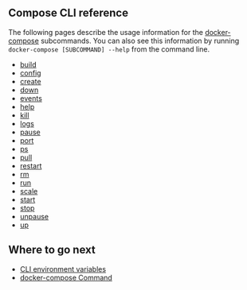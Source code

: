 <!--[metadata]>
+++
title = "Compose CLI reference"
description = "Compose CLI reference"
keywords = ["fig, composition, compose, docker, orchestration, cli,  reference"]
[menu.main]
identifier = "smn_compose_cli"
parent = "smn_compose_ref"
+++
<![end-metadata]-->

## Compose CLI reference

The following pages describe the usage information for the [docker-compose](docker-compose.md) subcommands. You can also see this information by running `docker-compose [SUBCOMMAND] --help` from the command line.

* [build](build.md)
* [config](config.md)
* [create](create.md)
* [down](down.md)
* [events](events.md)
* [help](help.md)
* [kill](kill.md)
* [logs](logs.md)
* [pause](pause.md)
* [port](port.md)
* [ps](ps.md)
* [pull](pull.md)
* [restart](restart.md)
* [rm](rm.md)
* [run](run.md)
* [scale](scale.md)
* [start](start.md)
* [stop](stop.md)
* [unpause](unpause.md)
* [up](up.md)

## Where to go next

* [CLI environment variables](overview.md)
* [docker-compose Command](docker-compose.md)
